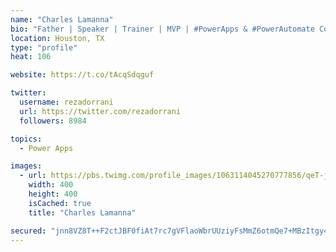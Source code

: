 ```yaml
---
name: "Charles Lamanna"
bio: "Father | Speaker | Trainer | MVP | #PowerApps & #PowerAutomate Community Super User | YouTuber Right-pointing triangle http://youtube.com/c/rezadorrani | Learn - Share - Clockwise rightwards and leftwards open circle arrows"
location: Houston, TX
type: "profile"
heat: 106

website: https://t.co/tAcqSdqguf

twitter:
  username: rezadorrani
  url: https://twitter.com/rezadorrani
  followers: 8984

topics:
  - Power Apps

images:
  - url: https://pbs.twimg.com/profile_images/1063114045270777856/qeT-jpWr_400x400.jpg
    width: 400
    height: 400
    isCached: true
    title: "Charles Lamanna"

secured: "jnn8VZ8T++F2ctJBF0fiAt7rc7gVFlaoWbrUUziyFsMmZ6otmQe7+MBzItgy4FUq7LBrEzY8urAzBOL/E4ZhIW4o6zMDBZzsUW9sq2QNmaL+E0a7k7PrII5swc+3WYvDCGB34orbHnlfxRfb1uzQedLoF5ojXca6RQnFuSAr89aYF8uOquqBZ69jSLWUrEjSMtPGsr4VhEGSIXZLRyN8xIJUseKzv1oPp5olyHpCJNJ+TLA1256NCo60AHgk/j8pTvnuuOE7F0Law6tBAlGYw7wjdFUBJaVFD67Pek8FRmVgZ/FdlPZLa1hnfacDEAnb4lNoZnthtM3vb1eICv8iBxSr6khzEjQxIEZX6+wJUhbDS3oGeOptFn1l0bFOQZvAU4PhRNqPVqsuZ5T8Y1rf+n/fXiFochZaN0CDEsiMsXo=;VT6FqUxkzj+2KmBn2NWZYw=="
---
```


